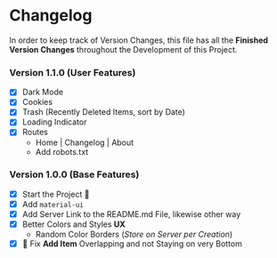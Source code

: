 # Changelog
In order to keep track of Version Changes, this file has all the **Finished Version Changes** throughout the Development of this Project.


### Version 1.1.0 (User Features)
* [x] Dark Mode
* [x] Cookies
* [x] Trash (Recently Deleted Items, sort by Date)
* [x] Loading Indicator
* [x] Routes
  * Home | Changelog | About
  * Add robots.txt

### Version 1.0.0 (Base Features)
* [x] Start the Project 🚀
* [x] Add `material-ui`
* [x] Add Server Link to the README.md File, likewise other way
* [x] Better Colors and Styles **UX**
  * Random Color Borders (*Store on Server per Creation*)
* [x] 🐞 Fix **Add Item** Overlapping and not Staying on very Bottom
